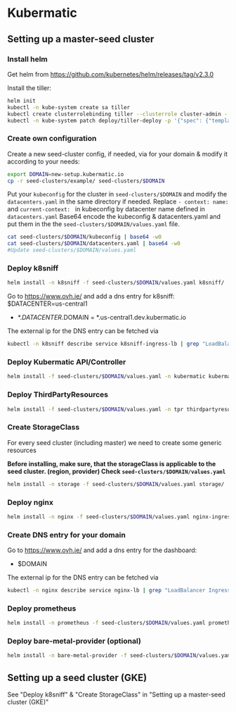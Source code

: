 # Kubermatic

## Setting up a master-seed cluster

### Install helm
Get helm from https://github.com/kubernetes/helm/releases/tag/v2.3.0

Install the tiller:
```bash
helm init
kubectl -n kube-system create sa tiller
kubectl create clusterrolebinding tiller --clusterrole cluster-admin --serviceaccount=kube-system:tiller
kubectl -n kube-system patch deploy/tiller-deploy -p '{"spec": {"template": {"spec": {"serviceAccountName": "tiller"}}}}'
```

### Create own configuration
Create a new seed-cluster config, if needed, via for your domain & modify it according to your needs:
```bash
export DOMAIN=new-setup.kubermatic.io
cp -r seed-clusters/example/ seed-clusters/$DOMAIN
```
Put your `kubeconfig` for the cluster in `seed-clusters/$DOMAIN` and modify the `datacenters.yaml` in the same directory if needed. Replace `- context: name: ` and `current-context: ` in kubeconfig by datacenter name defined in `datacenters.yaml`
Base64 encode the kubeconfig & datacenters.yaml and put them in the the `seed-clusters/$DOMAIN/values.yaml` file.
```bash
cat seed-clusters/$DOMAIN/kubeconfig | base64 -w0
cat seed-clusters/$DOMAIN/datacenters.yaml | base64 -w0
#Update seed-clusters/$DOMAIN/values.yaml
```

### Deploy k8sniff
```bash
helm install -n k8sniff -f seed-clusters/$DOMAIN/values.yaml k8sniff/
```
Go to https://www.ovh.ie/ and add a dns entry for k8sniff:
$DATACENTER=us-central1
- *.$DATACENTER.$DOMAIN  =  *.us-central1.dev.kubermatic.io  

The external ip for the DNS entry can be fetched via
```bash
kubectl -n k8sniff describe service k8sniff-ingress-lb | grep "LoadBalancer Ingress"
```

### Deploy Kubermatic API/Controller
```bash
helm install -f seed-clusters/$DOMAIN/values.yaml -n kubermatic kubermatic/
```

### Deploy ThirdPartyResources
```bash
helm install -f seed-clusters/$DOMAIN/values.yaml -n tpr thirdpartyresources/
```

### Create StorageClass
For every seed cluster (including master) we need to create some generic resources

**Before installing, make sure, that the storageClass is applicable to the seed cluster. (region, provider) Check `seed-clusters/$DOMAIN/values.yaml`**
```bash
helm install -n storage -f seed-clusters/$DOMAIN/values.yaml storage/
```

### Deploy nginx
```bash
helm install -n nginx -f seed-clusters/$DOMAIN/values.yaml nginx-ingress-controller
```

### Create DNS entry for your domain
Go to https://www.ovh.ie/ and add a dns entry for the dashboard:
- $DOMAIN  

The external ip for the DNS entry can be fetched via
```bash
kubectl -n nginx describe service nginx-lb | grep "LoadBalancer Ingress"
```

### Deploy prometheus
```bash
helm install -n prometheus -f seed-clusters/$DOMAIN/values.yaml prometheus
```

### Deploy bare-metal-provider (optional)
```bash
helm install -n bare-metal-provider -f seed-clusters/$DOMAIN/values.yaml bare-metal-provider
```

## Setting up a seed cluster (GKE)
See "Deploy k8sniff" & "Create StorageClass" in "Setting up a master-seed cluster (GKE)"
